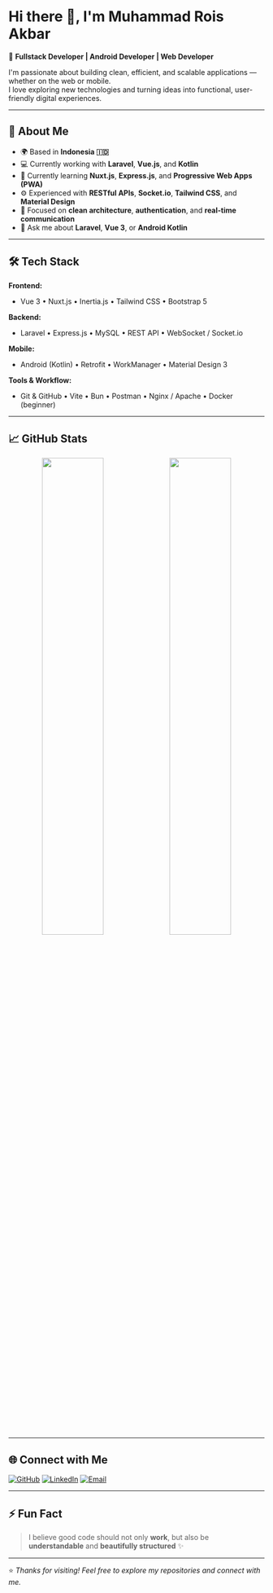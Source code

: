 # Hi there 👋, I'm Muhammad Rois Akbar

🎯 **Fullstack Developer | Android Developer | Web Developer**

I'm passionate about building clean, efficient, and scalable applications — whether on the web or mobile.  
I love exploring new technologies and turning ideas into functional, user-friendly digital experiences.

---

## 🚀 About Me

- 🌍 Based in **Indonesia 🇮🇩**
- 💻 Currently working with **Laravel**, **Vue.js**, and **Kotlin**
- 🌱 Currently learning **Nuxt.js**, **Express.js**, and **Progressive Web Apps (PWA)**
- ⚙️ Experienced with **RESTful APIs**, **Socket.io**, **Tailwind CSS**, and **Material Design**
- 🔐 Focused on **clean architecture**, **authentication**, and **real-time communication**
- 💬 Ask me about **Laravel**, **Vue 3**, or **Android Kotlin**

---

## 🛠️ Tech Stack

**Frontend:**
- Vue 3 • Nuxt.js • Inertia.js • Tailwind CSS • Bootstrap 5  

**Backend:**
- Laravel • Express.js • MySQL • REST API • WebSocket / Socket.io  

**Mobile:**
- Android (Kotlin) • Retrofit • WorkManager • Material Design 3  

**Tools & Workflow:**
- Git & GitHub • Vite • Bun • Postman • Nginx / Apache • Docker (beginner)

---

## 📈 GitHub Stats

<p align="center">
  <img width="49%" src="https://github-readme-stats.vercel.app/api?username=WTRois&show_icons=true&theme=tokyonight" />
  <img width="49%" src="https://github-readme-streak-stats.herokuapp.com/?user=WTRois&theme=tokyonight" />
</p>

---

## 🌐 Connect with Me

<p align="left">
  <a href="https://github.com/WTRois" target="_blank"><img src="https://img.shields.io/badge/GitHub-WTRois-181717?style=for-the-badge&logo=github" alt="GitHub"/></a>
  <a href="https://www.linkedin.com/in/muhammad-rois-akbar" target="_blank"><img src="https://img.shields.io/badge/LinkedIn-Muhammad%20Rois%20Akbar-0A66C2?style=for-the-badge&logo=linkedin" alt="LinkedIn"/></a>
  <a href="mailto:roisakbar.dev@gmail.com"><img src="https://img.shields.io/badge/Email-roisakbar.dev%40gmail.com-red?style=for-the-badge&logo=gmail" alt="Email"/></a>
</p>

---

## ⚡ Fun Fact
> I believe good code should not only **work**, but also be **understandable** and **beautifully structured** ✨

---

⭐️ *Thanks for visiting! Feel free to explore my repositories and connect with me.*
